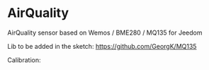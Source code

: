 # AirQuality
AirQuality sensor based on Wemos / BME280 / MQ135 for Jeedom

Lib to be added in the sketch:
https://github.com/GeorgK/MQ135

Calibration:


